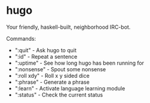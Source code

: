 hugo
====

Your friendly, haskell-built, neighborhood IRC-bot.

Commands:
- ":quit" - Ask hugo to quit
- ":id" - Repeat a sentence
- ":uptime" - See how long hugo has been running for
- ":nonsense" - Spout some nonsense
- ":roll xdy" - Roll x y sided dice
- ":phrase" - Generate a phrase
- ":learn" - Activate language learning module
- ":status" - Check the current status
